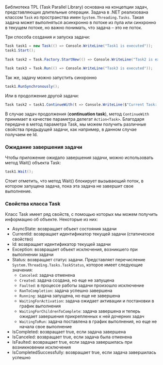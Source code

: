 Библиотека TPL (Task Parallel Library) основана на концепции задач, представляющих длительные операции. Задача в .NET реализована классом `Task` из пространства имен `System.Threading.Tasks`. Такая задача может выполняться асинхронно в потоке из пула или синхронно в текущем потоке, но важно понимать, что задача – это не поток.


Три способа создания и запуска задачи:

```csharp
Task task1 = new Task(() => Console.WriteLine("Task1 is executed"));
task1.Start();
 
Task task2 = Task.Factory.StartNew(() => Console.WriteLine("Task2 is executed"));
 
Task task3 = Task.Run(() => Console.WriteLine("Task3 is executed"));
```

Так же, задачу можно запустить синхронно

```csharp
task1.RunSynchronously();
```

Или в продолжение другой задачи:

```csharp
Task task2 = task1.ContinueWith(t => Console.WriteLine($"Current Task: {Task.CurrentId}  Previous Task: {t.Id}"));
```

В случае задач продолжения (**continuation task**), метод `ContinueWith` принимает в качестве параметра делегат `Action<Task>`. Благодаря передаче в метод параметра Task, мы можем получить различные свойства предыдущей задачи, как например, в данном случае получаем ее Id.

### Ожидание завершения задачи

Чтобы приложение ожидало завершения задачи, можно использовать метод Wait() объекта Task:

```csharp
task1.Wait();
```

Стоит отметить, что метод Wait() блокирует вызывающий поток, в котором запущена задача, пока эта задача не завершит свое выполнение.


### Свойства класса Task

Класс Task имеет ряд свойств, с помощью которых мы можем получить информацию об объекте. Некоторые из них:

- AsyncState: возвращает объект состояния задачи
- CurrentId: возвращает идентификатор текущей задачи (статическое свойство)
- Id: возвращает идентификатор текущей задачи
- Exception: возвращает объект исключения, возникшего при выполнении задачи
- Status: возвращает статус задачи. Представляет перечисление `System.Threading.Tasks.TaskStatus`, которое имеет следующие значения:
    - `Canceled`: задача отменена
    - `Created`: задача создана, но еще не запущена
    - `Faulted`: в процессе работы задачи произошло исключение
    - `RanToCompletion`: задача успешно завершена
    - `Running`: задача запущена, но еще не завершена
    - `WaitingForActivation`: задача ожидает активации и постановки в график выполнения
    - `WaitingForChildrenToComplete`: задача завершена и теперь ожидает завершения прикрепленных к ней дочерних задач
    - `WaitingToRun`: задача поставлена в график выполнения, но еще не начала свое выполнение
- IsCompleted: возвращает true, если задача завершена
- IsCanceled: возвращает true, если задача была отменена
- IsFaulted: возвращает true, если задача завершилась при возникновении исключения
- IsCompletedSuccessfully: возвращает true, если задача завершилась успешно